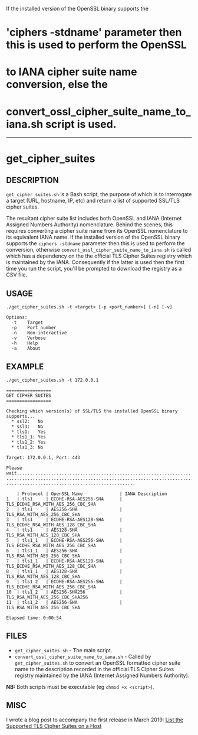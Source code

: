 If the installed version of the OpenSSL binary supports the 
#     'ciphers -stdname' parameter then this is used to perform the OpenSSL
#     to IANA cipher suite name conversion, else the 
#     convert_ossl_cipher_suite_name_to_iana.sh script is used.

--------------------------------------------------------------------------------

get_cipher_suites
=================

DESCRIPTION
-----------
`get_cipher_suites.sh` is a Bash script, the purpose of which is to interrogate a
target (URL, hostname, IP, etc) and return a list of supported SSL/TLS cipher 
suites.

The resultant cipher suite list includes both OpenSSL and IANA (Internet Assigned 
Numbers Authority) nomenclature. Behind the scenes, this requires converting
a cipher suite name from its OpenSSL nomenclature to its equivalent IANA name. 
If the installed version of the OpenSSL binary supports the `ciphers -stdname` 
parameter then this is used to perform the conversion, otherwise 
`convert_ossl_cipher_suite_name_to_iana.sh` is called which has a dependency on 
the the official TLS Cipher Suites registry which is maintained by the IANA. 
Consequently if the latter is used then the first time you run the script, 
you'll be prompted to download the registry as a CSV file.

USAGE
-----
```
./get_cipher_suites.sh -t <target> [-p <port_number>] [-n] [-v]

Options:
  -t    Target
  -p    Port number
  -n    Non-interactive
  -v    Verbose
  -h    Help
  -a    About
```

EXAMPLE
-------
```
./get_cipher_suites.sh -t 172.0.0.1

=================
GET CIPHER SUITES
=================

Checking which version(s) of SSL/TLS the installed OpenSSL binary supports...
  * ssl2:   No
  * ssl3:   No
  * tls1:   Yes
  * tls1_1: Yes
  * tls1_2: Yes
  * tls1_3: No

Target: 172.0.0.1, Port: 443

Please wait.....................................................................
................................................................................
.................................................

    | Protocol | OpenSSL Name              | IANA Description
1   | tls1     | ECDHE-RSA-AES256-SHA      | TLS_ECDHE_RSA_WITH_AES_256_CBC_SHA
2   | tls1     | AES256-SHA                | TLS_RSA_WITH_AES_256_CBC_SHA
3   | tls1     | ECDHE-RSA-AES128-SHA      | TLS_ECDHE_RSA_WITH_AES_128_CBC_SHA
4   | tls1     | AES128-SHA                | TLS_RSA_WITH_AES_128_CBC_SHA
5   | tls1_1   | ECDHE-RSA-AES256-SHA      | TLS_ECDHE_RSA_WITH_AES_256_CBC_SHA
6   | tls1_1   | AES256-SHA                | TLS_RSA_WITH_AES_256_CBC_SHA
7   | tls1_1   | ECDHE-RSA-AES128-SHA      | TLS_ECDHE_RSA_WITH_AES_128_CBC_SHA
8   | tls1_1   | AES128-SHA                | TLS_RSA_WITH_AES_128_CBC_SHA
9   | tls1_2   | ECDHE-RSA-AES256-SHA      | TLS_ECDHE_RSA_WITH_AES_256_CBC_SHA
10  | tls1_2   | AES256-SHA256             | TLS_RSA_WITH_AES_256_CBC_SHA256
11  | tls1_2   | AES256-SHA                | TLS_RSA_WITH_AES_256_CBC_SHA

Elapsed time: 0:00:54
```

FILES
-----
  * `get_cipher_suites.sh` - The main script.
  * `convert_ossl_cipher_suite_name_to_iana.sh` - Called by `get_cipher_suites.sh`
     to convert an OpenSSL formatted cipher suite name to the description 
     recorded in the official TLS Cipher Suites registry maintained by the IANA 
     (Internet Assigned Numbers Authority).

**NB:** Both scripts must be executable (eg `chmod +x <script>`).

MISC
----
I wrote a blog post to accompany the first release in March 2019: [List the Supported TLS Cipher Suites on a Host](https://www.thecliguy.co.uk/2019/03/10/list-the-supported-tls-cipher-suites-on-a-host)
